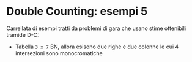 # Double Counting: esempi 5

Carrellata di esempi tratti da problemi di gara che usano stime ottenibili tramide D-C:

- Tabella `3 x 7` BN, allora esisono due righe e due colonne le cui 4 intersezioni sono monocromatiche
